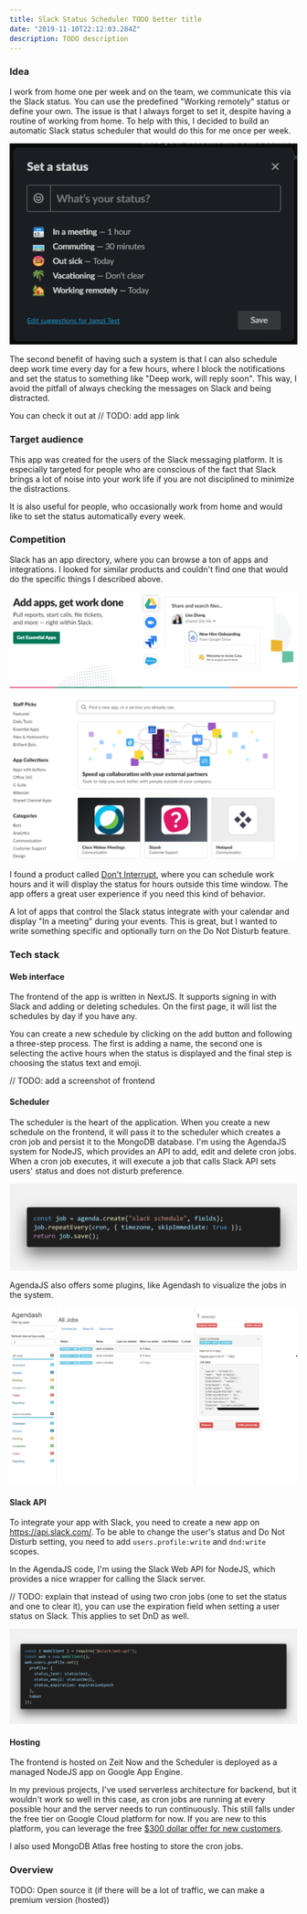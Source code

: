 ```yaml
---
title: Slack Status Scheduler TODO better title
date: "2019-11-10T22:12:03.284Z"
description: TODO description
---
```


### Idea

I work from home one per week and on the team, we communicate this via the Slack status. You can use the predefined "Working remotely" status or define your own. The issue is that I always forget to set it, despite having a routine of working from home. To help with this, I decided to build an automatic Slack status scheduler that would do this for me once per week.

![Slack set status](./slack-status-set.png)

The second benefit of having such a system is that I can also schedule deep work time every day for a few hours, where I block the notifications and set the status to something like "Deep work, will reply soon". This way, I avoid the pitfall of always checking the messages on Slack and being distracted.

You can check it out at // TODO: add app link

### Target audience

This app was created for the users of the Slack messaging platform. It is especially targeted for people who are conscious of the fact that Slack brings a lot of noise into your work life if you are not disciplined to minimize the distractions.

It is also useful for people, who occasionally work from home and would like to set the status automatically every week.

### Competition

Slack has an app directory, where you can browse a ton of apps and integrations. I looked for similar products and couldn't find one that would do the specific things I described above.

![Slack app directory](./slack-app-directory.png)

I found a product called [Don't Interrupt](http://dontinterrupt.app/), where you can schedule work hours and it will display the status for hours outside this time window. The app offers a great user experience if you need this kind of behavior.

A lot of apps that control the Slack status integrate with your calendar and display "In a meeting" during your events. This is great, but I wanted to write something specific and optionally turn on the Do Not Disturb feature.

### Tech stack

#### Web interface

The frontend of the app is written in NextJS. It supports signing in with Slack and adding or deleting schedules. On the first page, it will list the schedules by day if you have any.

You can create a new schedule by clicking on the add button and following a three-step process. The first is adding a name, the second one is selecting the active hours when the status is displayed and the final step is choosing the status text and emoji.

// TODO: add a screenshot of frontend

#### Scheduler

The scheduler is the heart of the application. When you create a new schedule on the frontend, it will pass it to the scheduler which creates a cron job and persist it to the MongoDB database. I'm using the AgendaJS system for NodeJS, which provides an API to add, edit and delete cron jobs. When a cron job executes, it will execute a job that calls Slack API sets users' status and does not disturb preference.

![AgendaJS code](./agenda-code.png)

AgendaJS also offers some plugins, like Agendash to visualize the jobs in the system.

![Agendash](./agendash.png)

#### Slack API

To integrate your app with Slack, you need to create a new app on https://api.slack.com/. To be able to change the user's status and Do Not Disturb setting, you need to add `users.profile:write` and `dnd:write` scopes.

In the AgendaJS code, I'm using the Slack Web API for NodeJS, which provides a nice wrapper for calling the Slack server.

// TODO: explain that instead of using two cron jobs (one to set the status and one to clear it), you can use the expiration field when setting a user status on Slack. This applies to set DnD as well.

![Slack API code](./slack-code.png)

#### Hosting

The frontend is hosted on Zeit Now and the Scheduler is deployed as a managed NodeJS app on Google App Engine.

In my previous projects, I've used serverless architecture for backend, but it wouldn't work so well in this case, as cron jobs are running at every possible hour and the server needs to run continuously. This still falls under the free tier on Google Cloud platform for now. If you are new to this platform, you can leverage the free [\$300 dollar offer for new customers](https://cloud.google.com/free/).

I also used MongoDB Atlas free hosting to store the cron jobs.

### Overview

TODO: Open source it (if there will be a lot of traffic, we can make a premium version (hosted))
